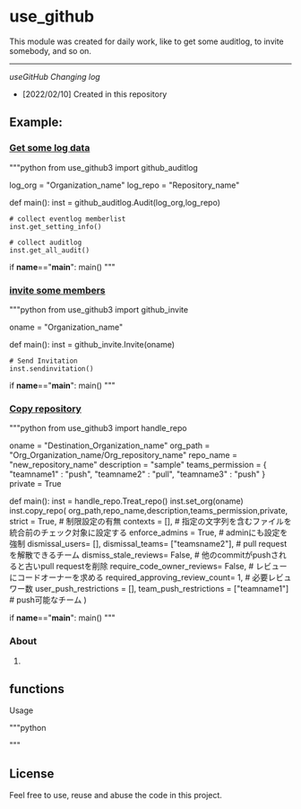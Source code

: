 # use_github
This module was created for daily work, like to get some auditlog, to invite somebody, and so on.

---

_useGitHub Changing log_

* [2022/02/10] Created in this repository



## Example:
### [Get some log data](example_get_auditlog.py)

"""python
from use_github3 import github_auditlog

log_org = "Organization_name"
log_repo = "Repository_name"

def main():
    inst = github_auditlog.Audit(log_org,log_repo)

    # collect eventlog memberlist
    inst.get_setting_info()

    # collect auditlog
    inst.get_all_audit()

if __name__=="__main__":
    main()
"""
### [invite some members](example_invite_member.py)

"""python
from use_github3 import github_invite

oname = "Organization_name"

def main():
    inst = github_invite.Invite(oname)

    # Send Invitation
    inst.sendinvitation()

if __name__=="__main__":
    main()
"""

### [Copy repository ](example_copy_repository.py)

"""python
from use_github3 import handle_repo


oname = "Destination_Organization_name"
org_path = "Org_Organization_name/Org_repository_name"
repo_name = "new_repository_name"
description = "sample"
teams_permission = {
    "teamname1" : "push",
    "teamname2" : "pull",
    "teamname3" : "push"
}
private = True

def main():
    inst = handle_repo.Treat_repo()
    inst.set_org(oname)
    inst.copy_repo(
        org_path,repo_name,description,teams_permission,private,
        strict = True, # 制限設定の有無
        contexts = [], # 指定の文字列を含むファイルを統合前のチェック対象に設定する
        enforce_admins = True, # adminにも設定を強制
        dismissal_users= [],
        dismissal_teams= ["teamsname2"], # pull requestを解散できるチーム
        dismiss_stale_reviews= False, # 他のcommitがpushされると古いpull requestを削除
        require_code_owner_reviews= False, # レビューにコードオーナーを求める
        required_approving_review_count= 1, # 必要レビュワー数
        user_push_restrictions = [],
        team_push_restrictions = ["teamname1"] # push可能なチーム
    )


if __name__=="__main__":
    main()
"""

### About

1. 

## functions

Usage

"""python

"""

## License

Feel free to use, reuse and abuse the code in this project.
